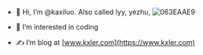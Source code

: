 - 👋 Hi, I’m @kaxiluo. Also called lyy, yezhu, ![063EAAE9](https://user-images.githubusercontent.com/32103283/183579465-ab745e19-4d92-4e38-a194-422b0e685d2e.png)

- 👀 I’m interested in coding

- ✍️ I’m blog at [www.kxler.com](https://www.kxler.com)

<!---
kaxiluo/kaxiluo is a ✨ special ✨ repository because its `README.md` (this file) appears on your GitHub profile.
You can click the Preview link to take a look at your changes.
--->
